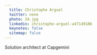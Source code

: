 ```yaml
---
  title: Christophe Arguel
  twitter: none
  photo: 24.jpg
  linkedin: christophe-arguel-a47149186
  keynotes: false
  sitemap: false
---
```

Solution architect at Capgemini
